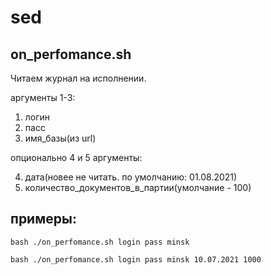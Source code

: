 # sed
## on_perfomance.sh
Читаем журнал на исполнении.  

аргументы 1-3:  

 1. логин 
 2. пасс 
 3. имя_базы(из url)  

опционально 4 и 5 аргументы:  

 4. дата(новее не читать. по умолчанию: 01.08.2021)
 5. количество_документов_в_партии(умолчание - 100)
## примеры:
    bash ./on_perfomance.sh login pass minsk  

    bash ./on_perfomance.sh login pass minsk 10.07.2021 1000

